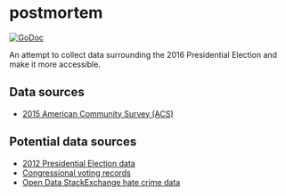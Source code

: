 # postmortem
[![GoDoc](https://godoc.org/github.com/jbowens/postmortem?status.svg)](https://godoc.org/github.com/jbowens/postmortem)

An attempt to collect data surrounding the 2016 Presidential Election and make
it more accessible.

## Data sources

* [2015 American Community Survey (ACS)](https://www.census.gov/programs-surveys/acs/technical-documentation/summary-file-documentation.html)

## Potential data sources

* [2012 Presidential Election data](https://catalog.data.gov/dataset/presidential-general-election-results-2012-direct-download)
* [Congressional voting records](https://www.govtrack.us/developers)
* [Open Data StackExchange hate crime data](http://opendata.stackexchange.com/questions/10088/hate-crime-dataset-in-the-united-states)
